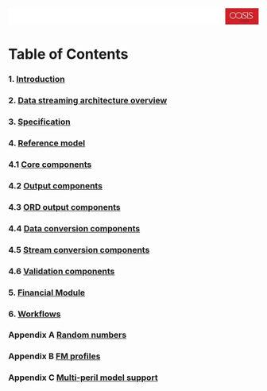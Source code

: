 ![alt text](../img/banner.jpg "banner")
# Table of Contents

### 1. [Introduction](Introduction.md)
### 2. [Data streaming architecture overview](Overview.md)
### 3. [Specification](Specification.md)
### 4. [Reference model](ReferenceModelOverview.md)
### 4.1 [Core components](CoreComponents.md)
### 4.2 [Output components](OutputComponents.md)
### 4.3 [ORD output components](ORDOutputComponents.md)
### 4.4 [Data conversion components](DataConversionComponents.md)
### 4.5 [Stream conversion components](StreamConversionComponents.md)
### 4.6 [Validation components](ValidationComponents.md)
### 5. [Financial Module](FinancialModule.md)
### 6. [Workflows](Workflows.md)
### Appendix A [Random numbers](RandomNumbers.md)
### Appendix B [FM profiles](fmprofiles.md)
### Appendix C [Multi-peril model support](MultiPeril.md)
